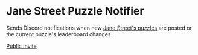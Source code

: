# Jane Street Puzzle Notifier

Sends Discord notifications when new [Jane Street's puzzles](https://www.janestreet.com/puzzles/) are posted
or the current puzzle's leaderboard changes.

[Public Invite](https://discord.com/oauth2/authorize?client_id=1316325635785752638&permissions=0&integration_type=0&scope=bot+applications.commands)
